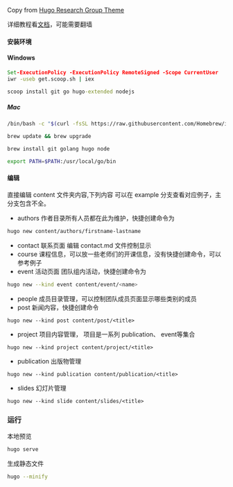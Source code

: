 Copy from [Hugo Research Group Theme](https://github.com/HugoBlox/hugo-blox-builder)

详细教程看[文档](https://docs.hugoblox.com)，可能需要翻墙

#### 安装环境
#### Windows

```bat
Set-ExecutionPolicy -ExecutionPolicy RemoteSigned -Scope CurrentUser
iwr -useb get.scoop.sh | iex
```
```bat
scoop install git go hugo-extended nodejs
```
##### Mac

```bash
/bin/bash -c "$(curl -fsSL https://raw.githubusercontent.com/Homebrew/install/master/install.sh)"

brew update && brew upgrade

brew install git golang hugo node

export PATH=$PATH:/usr/local/go/bin

```


#### 编辑

直接编辑 content 文件夹内容,下列内容 可以在 example 分支查看对应例子，主分支包含不全。


<!-- -  alumni  毕业生目录，无需修改 -->
-  authors 作者目录所有人员都在此为维护，快捷创建命令为 
```bash
hugo new content/authors/firstname-lastname
```
- contact 联系页面 编辑 contact.md 文件控制显示
- course 课程信息，可以放一些老师们的开课信息，没有快捷创建命令，可以参考例子
- event 活动页面 团队组内活动，快捷创建命令为
```bash
hugo new --kind event content/event/<name>
```
- people 成员目录管理，可以控制团队成员页面显示哪些类别的成员
- post 新闻内容，快捷创建命令
```
hugo new --kind post content/post/<title>
```

- project 项目内容管理， 项目是一系列 publication、 event等集合
```
hugo new --kind project content/project/<title>

```
- publication 出版物管理
```
hugo new --kind publication content/publication/<title>
```
- slides 幻灯片管理

```
hugo new --kind slide content/slides/<title>
```

### 运行
本地预览
```bash
hugo serve
```

生成静态文件
```bash
hugo --minify
```